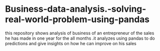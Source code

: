 # Business-data-analysis.-solving-real-world-problem-using-pandas
this repository shows analysis of business of an entrepreneur of the sales he has made in one year for the all months .it analyzes using pandas to do predictions and give insights on how he can improve on his sales 
